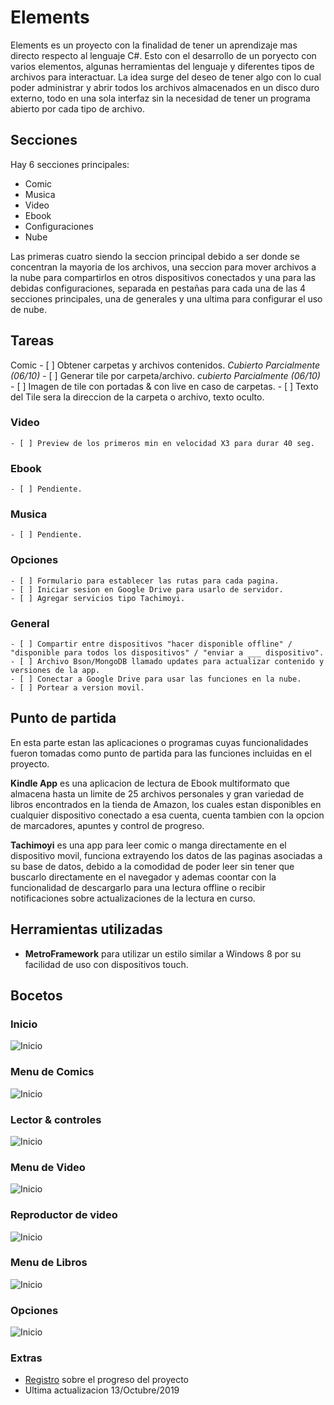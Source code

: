﻿# Elements

Elements es un proyecto con la finalidad de tener un aprendizaje mas directo respecto al lenguaje C#.
Esto con el desarrollo de un poryecto con varios elementos, algunas herramientas del lenguaje y diferentes tipos de archivos para interactuar.
La idea surge del deseo de tener algo con lo cual poder administrar y abrir todos los archivos almacenados en un disco duro externo, todo en una sola interfaz sin la necesidad de tener un programa abierto por cada tipo de archivo.

## Secciones

Hay 6 secciones principales:

* Comic
* Musica
* Video
* Ebook
* Configuraciones
* Nube

Las primeras cuatro siendo la seccion principal debido a ser donde se concentran la mayoria de los archivos, una seccion para mover archivos a la nube para compartirlos en otros dispositivos conectados y una para las debidas configuraciones, separada en pestañas para cada una de las 4 secciones principales, una de generales y una ultima para configurar el uso de nube.

## Tareas
Comic
	- [ ] Obtener carpetas y archivos contenidos.
	*Cubierto Parcialmente (06/10)*
	- [ ] Generar tile por carpeta/archivo.
	*cubierto Parcialmente (06/10)*
	- [ ] Imagen de tile con portadas & con live en caso de carpetas.
	- [ ] Texto del Tile sera la direccion de la carpeta o archivo, texto oculto.

### Video

	- [ ] Preview de los primeros min en velocidad X3 para durar 40 seg.

### Ebook

	- [ ] Pendiente.

### Musica

	- [ ] Pendiente.

### Opciones

	- [ ] Formulario para establecer las rutas para cada pagina.
	- [ ] Iniciar sesion en Google Drive para usarlo de servidor.
	- [ ] Agregar servicios tipo Tachimoyi.

### General

	- [ ] Compartir entre dispositivos "hacer disponible offline" / "disponible para todos los dispositivos" / "enviar a ___ dispositivo".
	- [ ] Archivo Bson/MongoDB llamado updates para actualizar contenido y versiones de la app.
	- [ ] Conectar a Google Drive para usar las funciones en la nube.
	- [ ] Portear a version movil.

## Punto de partida

En esta parte estan las aplicaciones o programas cuyas funcionalidades fueron tomadas como punto de partida para las funciones incluidas en el proyecto.

**Kindle App** es una aplicacion de lectura de Ebook multiformato que almacena hasta un limite de 25 archivos personales y gran variedad de libros encontrados en la tienda de Amazon, los cuales estan disponibles en cualquier dispositivo conectado a esa cuenta, cuenta tambien con la opcion de marcadores, apuntes y control de progreso.

**Tachimoyi** es una app para leer comic o manga directamente en el dispositivo movil, funciona extrayendo los datos de las paginas asociadas a su base de datos, debido a la comodidad de poder leer sin tener que buscarlo directamente en el navegador y ademas coontar con la funcionalidad de descargarlo para una lectura offline o recibir notificaciones sobre actualizaciones de la lectura en curso.

## Herramientas utilizadas
* **MetroFramework** para utilizar un estilo similar a Windows 8 por su facilidad de uso con dispositivos touch.

## Bocetos
### Inicio
![Inicio](https://github.com/JuanHeza/Elements/blob/master/Elements/Bocetos/Boceto/Diapositiva1.PNG)
### Menu de Comics
![Inicio](https://github.com/JuanHeza/Elements/blob/master/Elements/Bocetos/Boceto/Diapositiva2.PNG)
### Lector & controles
![Inicio](https://github.com/JuanHeza/Elements/blob/master/Elements/Bocetos/Boceto/Diapositiva3.PNG)
### Menu de Video
![Inicio](https://github.com/JuanHeza/Elements/blob/master/Elements/Bocetos/Boceto/Diapositiva4.PNG)
### Reproductor de video
![Inicio](https://github.com/JuanHeza/Elements/blob/master/Elements/Bocetos/Boceto/Diapositiva5.PNG)
### Menu de Libros
![Inicio](https://github.com/JuanHeza/Elements/blob/master/Elements/Bocetos/Boceto/Diapositiva6.PNG)
### Opciones
![Inicio](https://github.com/JuanHeza/Elements/blob/master/Elements/Bocetos/Boceto/Diapositiva8.PNG)

### Extras
 * [Registro](https://github.com/JuanHeza/Elements/blob/master/Elements/Registro.txt) sobre el progreso del proyecto 
 * Ultima actualizacion 13/Octubre/2019
